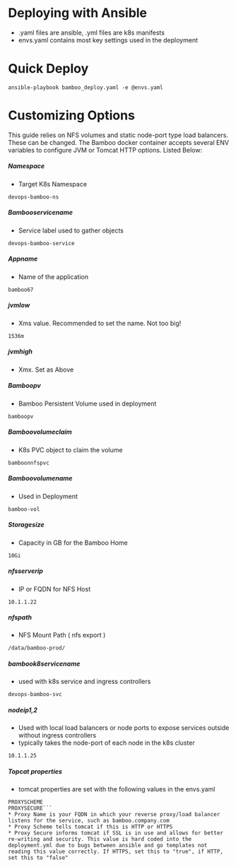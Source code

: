 # Deploying with Ansible
* .yaml files are ansible, .yml files are k8s manifests
* envs.yaml contains most key settings used in the deployment


# Quick Deploy
```ansible-playbook bamboo_deploy.yaml -e @envs.yaml```

# Customizing Options
This guide relies on NFS volumes and static node-port type load balancers. These can be changed. The Bamboo docker container accepts several ENV variables to configure JVM or Tomcat HTTP options. Listed Below:


##### Namespace
* Target K8s Namespace

```devops-bamboo-ns```

##### Bambooservicename
* Service label used to gather objects 

```devops-bamboo-service```

##### Appname
* Name of the application 

```bamboo67```

##### jvmlow
* Xms value. Recommended to set the name. Not too big!

```1536m```

##### jvmhigh
* Xmx. Set as Above

##### Bamboopv
* Bamboo Persistent Volume used in deployment

```bamboopv```

##### Bamboovolumeclaim
* K8s PVC object to claim the volume

```bamboonnfspvc```

##### Bamboovolumename
* Used in Deployment

```bamboo-vol```

##### Storagesize
* Capacity in GB for the Bamboo Home 

```10Gi```

##### nfsserverip
* IP or FQDN for NFS Host

```10.1.1.22```

##### nfspath
* NFS Mount Path ( nfs export )

```/data/bamboo-prod/```

##### bambook8servicename
* used with k8s service and ingress controllers

```devops-bamboo-svc```

##### nodeip1,2
* Used with local load balancers or node ports to expose services outside without ingress controllers
* typically takes the node-port of each node in the k8s cluster

```10.1.1.25```

##### Topcat properties
* tomcat properties are set with the following values in the envs.yaml
```PROXYNAME
PROXYSCHEME
PROXYSECURE```
* Proxy Name is your FQDN in which your reverse proxy/load balancer listens for the service, such as bamboo.company.com
* Proxy Scheme tells tomcat if this is HTTP or HTTPS
* Proxy Secure informs tomcat if SSL is in use and allows for better re-writing and security. This value is hard coded into the deployment.yml due to bugs between ansible and go templates not reading this value correctly. If HTTPS, set this to "true", if HTTP, set this to "false"
